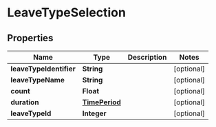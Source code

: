 

# LeaveTypeSelection


## Properties

| Name | Type | Description | Notes |
|------------ | ------------- | ------------- | -------------|
|**leaveTypeIdentifier** | **String** |  |  [optional] |
|**leaveTypeName** | **String** |  |  [optional] |
|**count** | **Float** |  |  [optional] |
|**duration** | [**TimePeriod**](TimePeriod.md) |  |  [optional] |
|**leaveTypeId** | **Integer** |  |  [optional] |



